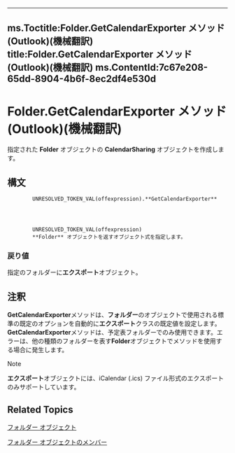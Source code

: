 

---
ms.Toctitle:Folder.GetCalendarExporter メソッド (Outlook)(機械翻訳)
title:Folder.GetCalendarExporter メソッド (Outlook)(機械翻訳)
ms.ContentId:7c67e208-65dd-8904-4b6f-8ec2df4e530d
---
# Folder.GetCalendarExporter メソッド (Outlook)(機械翻訳)




指定された **Folder** オブジェクトの **CalendarSharing** オブジェクトを作成します。

## 構文

            UNRESOLVED_TOKEN_VAL(offexpression).**GetCalendarExporter**




            UNRESOLVED_TOKEN_VAL(offexpression)
            **Folder** オブジェクトを返すオブジェクト式を指定します。

### 戻り値
指定のフォルダーに**エクスポート**オブジェクト。





## 注釈
**GetCalendarExporter**メソッドは、**フォルダー**のオブジェクトで使用される標準の既定のオプションを自動的に**エクスポート**クラスの既定値を設定します。**GetCalendarExporter**メソッドは、予定表フォルダーでのみ使用できます。エラーは、他の種類のフォルダーを表す**Folder**オブジェクトでメソッドを使用する場合に発生します。

>[!NOTE]
>**エクスポート**オブジェクトには、iCalendar (.ics) ファイル形式のエクスポートのみサポートしています。





## Related Topics

[フォルダー オブジェクト](3cf6cda8-6d70-666e-2643-9d9c5b9cacfc.md)

[フォルダー オブジェクトのメンバー](788acd42-377a-1803-7713-50e45086e2d1.md)




